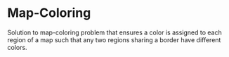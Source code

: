# Map-Coloring
Solution to map-coloring problem that ensures a color is assigned to each region of a map such that any two regions sharing a border have different colors.
